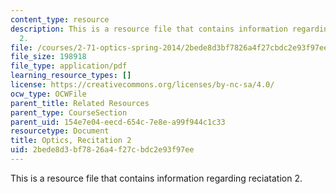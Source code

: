 ```yaml
---
content_type: resource
description: This is a resource file that contains information regarding reciatation
  2.
file: /courses/2-71-optics-spring-2014/2bede8d3bf7826a4f27cbdc2e93f97ee_MIT2_71S14_Rec2.pdf
file_size: 198918
file_type: application/pdf
learning_resource_types: []
license: https://creativecommons.org/licenses/by-nc-sa/4.0/
ocw_type: OCWFile
parent_title: Related Resources
parent_type: CourseSection
parent_uid: 154e7e04-eecd-654c-7e8e-a99f944c1c33
resourcetype: Document
title: Optics, Recitation 2
uid: 2bede8d3-bf78-26a4-f27c-bdc2e93f97ee
---
```

This is a resource file that contains information regarding reciatation 2.